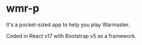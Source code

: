 # wmr-p
It's a pocket-sized app to help you play Warmaster.

Coded in React v17 with Bootstrap v5 as a framework.
